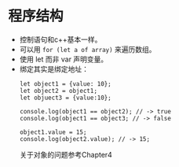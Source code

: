 # 程序结构
* 控制语句和c++基本一样。
* 可以用 ```for (let a of array)``` 来遍历数组。
* 使用 let 而非 var 声明变量。
* 绑定其实是绑定地址：
    ```
    let object1 = {value: 10};
    let object2 = object1;
    let objuect3 = {value:10};

    console.log(object1 == object2); // -> true
    console.log(object1 == object3; // -> false

    object1.value = 15;
    console.log(object2.value); // -> 15;
    ```
    关于对象的问题参考Chapter4